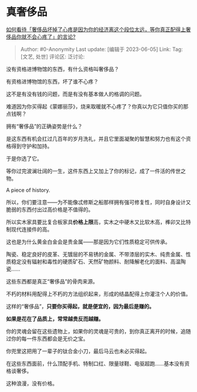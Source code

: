 # 真奢侈品
[如何看待「奢侈品坏掉了心疼是因为你的经济离这个段位太远，等你真正配得上奢侈品你就不会心疼了」的言论?](https://www.zhihu.com/question/429282734/answer/1651742004)

> Author: #0-Anonymity
> Last update: [编辑于 2023-06-05]
> Link:
> Tag: [文艺, 处世]
> 评论区:
> 泛讨论:

没有资格进博物馆的东西，有什么资格叫奢侈品？

有资格进博物馆的东西，坏了谁不心疼？

这不是有没有钱的问题，而是有没有基本做人的格调的问题。

难道因为你买得起《蒙娜丽莎》，烧来取暖就不心疼了？你真以为它只值你买的那点钱啊？

拥有“奢侈品”的正确姿势是什么？

是这东西有机会扛过几百年的岁月洗礼，并且它里面凝聚的智慧和努力也有这个资格得到守护和加持。

于是你选了它。

等你过完波澜壮阔的一生，这件东西上又加上了你的标记，成了一件活的传世之物。

A piece of history.

所以，你们要注意——为不能像忒修斯之船那样拥有强可修复性，同时自身设计又脆弱的东西付出过高价格是不值得的。

所以实木家具要比复合板家具**价格上限**高，实木之中硬木又比软木高，榫卯又比特制现代连接件的高。

这也是为什么黄金白金会是贵金属——那是因为它们性质稳定可供传承。

陶瓷、稳定良好的皮革、无镀层的不易锈的金属、不带漆层的实木、纯贵金属、性质稳定没有辐射和毒性的硬质矿石、天然矿物颜料、耐降解老化的面料、高温陶瓷……

这些东西都是真正“奢侈品”的骨肉来源。

不朽的材料用配得上不朽的方法组织起来，形成的结晶配得上你灌注个人的价值。

这样的“奢侈品”，**只要你买得起，就是便宜的，因为最后是赚的。**

**如果是花在了品质上，常常越贵反而越赚。**

你的灵魂会留在这些遗物上，如果你的灵魂是可贵的，到你真正离开的时候，追随过你的每一件东西都会是无价之宝。

你兜里这把用了一辈子的钛合金小刀，最后马云也未必买得起。

在这些东西面前，什么顶配手机、特制口红、限量球鞋、电驱超跑……基本没有资格谈奢侈。

这种浪漫，没有价格。